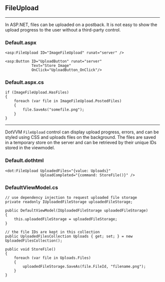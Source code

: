 ## FileUpload

-------------------------------------

In ASP.NET, files can be uploaded on a postback. It is not easy to show the upload progress to the user without a third-party control.

### Default.aspx

```DOTHTML
<asp:FileUpload ID="ImageFileUpload" runat="server" />

<asp:Button ID="UploadButton" runat="server" 
            Text="Store Image"
            OnClick="UploadButton_OnClick"/>
```

### Default.aspx.cs

```CSHARP
if (ImageFileUpload.HasFiles)
{
    foreach (var file in ImageFileUpload.PostedFiles)
    {
        file.SaveAs("somefile.png");
    }
}
```

-------------------------------------

DotVVM `FileUpload` control can display upload progress, errors, and can be styled using CSS and uploads files on the background. The files are saved in a temporary store on the server and can be retrieved by their unique IDs stored in the viewmodel.

### Default.dothtml

```DOTHTML
<dot:FileUpload UploadedFiles="{value: Uploads}" 
                UploadCompleted="{command: StoreFile()}" />
```

### DefaultViewModel.cs

```CSHARP
// use dependency injection to request uploaded file storage
private readonly IUploadedFileStorage uploadedFileStorage;

public DefaultViewModel(IUploadedFileStorage uploadedFileStorage)
{
    this.uploadedFileStorage = uploadedFileStorage;
}

// the file IDs are kept in this collection
public UploadedFilesCollection Uploads { get; set; } = new UploadedFilesCollection();

public void StoreFile()
{
    foreach (var file in Uploads.Files)
    {
        uploadedFileStorage.SaveAs(file.FileId, "filename.png");
    }
}
```